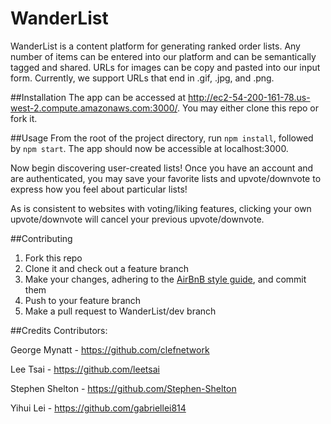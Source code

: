 # WanderList
WanderList is a content platform for generating ranked order lists.  Any number of items can be entered into our platform and can be semantically tagged and shared. URLs for images can be copy and pasted into our input form.  Currently, we support URLs that end in .gif, .jpg, and .png.

##Installation
The app can be accessed at http://ec2-54-200-161-78.us-west-2.compute.amazonaws.com:3000/.  You may either clone this repo or fork it.

##Usage
From the root of the project directory, run `npm install`, followed by `npm start`.  The app should now be accessible at localhost:3000.

Now begin discovering user-created lists! Once you have an account and are authenticated, you may save your favorite lists and upvote/downvote to express how you feel about particular lists!

As is consistent to websites with voting/liking features, clicking your own upvote/downvote will cancel your previous upvote/downvote.

##Contributing
1.  Fork this repo
2.  Clone it and check out a feature branch
3.  Make your changes, adhering to the [AirBnB style guide], and commit them
4.  Push to your feature branch
5.  Make a pull request to WanderList/dev branch

##Credits
Contributors:

George Mynatt  -  https://github.com/clefnetwork

Lee Tsai  -  https://github.com/leetsai

Stephen Shelton  -  https://github.com/Stephen-Shelton

Yihui Lei  -  https://github.com/gabriellei814

[AirBnB style guide]: https://github.com/airbnb/javascript
